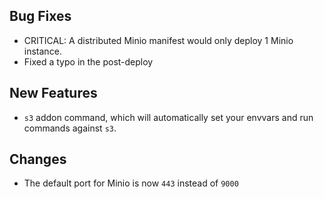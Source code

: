 ## Bug Fixes
* CRITICAL: A distributed Minio manifest would only deploy 1 Minio instance.
* Fixed a typo in the post-deploy

## New Features
* `s3` addon command, which will automatically set your envvars and run commands
  against `s3`.

## Changes
* The default port for Minio is now `443` instead of `9000`